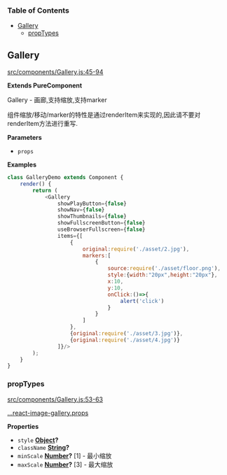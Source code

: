 <!-- Generated by documentation.js. Update this documentation by updating the source code. -->

### Table of Contents

-   [Gallery](#gallery)
    -   [propTypes](#proptypes)

## Gallery

[src/components/Gallery.js:45-94](https://github.com/m860/react-component-image-gallery/blob/a162d7bdd1a928e35269ce7de4352962f515836a/src/components/Gallery.js#L45-L94 "Source code on GitHub")

**Extends PureComponent**

Gallery - 画廊,支持缩放,支持marker

组件缩放/移动/marker的特性是通过renderItem来实现的,因此请不要对renderItem方法进行重写.

**Parameters**

-   `props`  

**Examples**

```javascript
class GalleryDemo extends Component {
	render() {
		return (
			<Gallery
				showPlayButton={false}
				showNav={false}
				showThumbnails={false}
				showFullscreenButton={false}
				useBrowserFullscreen={false}
				items={[
					{
						original:require('./asset/2.jpg'),
						markers:[
							{
								source:require('./asset/floor.png'),
								style:{width:"20px",height:"20px"},
								x:10,
								y:10,
								onClick:()=>{
									alert('click')
								}
							}
						]
					},
					{original:require('./asset/3.jpg')},
					{original:require('./asset/4.jpg')}
				]}/>
		);
	}
}
```

### propTypes

[src/components/Gallery.js:53-63](https://github.com/m860/react-component-image-gallery/blob/a162d7bdd1a928e35269ce7de4352962f515836a/src/components/Gallery.js#L53-L63 "Source code on GitHub")

[...react-image-gallery.props ](https://github.com/xiaolin/react-image-gallery#props)

**Properties**

-   `style` **[Object](https://developer.mozilla.org/en-US/docs/Web/JavaScript/Reference/Global_Objects/Object)?** 
-   `className` **[String](https://developer.mozilla.org/en-US/docs/Web/JavaScript/Reference/Global_Objects/String)?** 
-   `minScale` **[Number](https://developer.mozilla.org/en-US/docs/Web/JavaScript/Reference/Global_Objects/Number)?** [1] - 最小缩放
-   `maxScale` **[Number](https://developer.mozilla.org/en-US/docs/Web/JavaScript/Reference/Global_Objects/Number)?** [3] - 最大缩放
